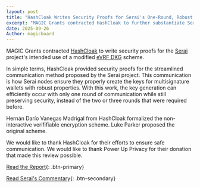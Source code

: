 ```yaml
---
layout: post
title: "HashCloak Writes Security Proofs for Serai's One-Round, Robust Threshold DKG"
excerpt: "MAGIC Grants contracted HashCloak to further substantiate Serai's intended use of an efficient, robust eVRF DKG scheme"
date: 2025-09-26
Author: magicboard
---
```


MAGIC Grants contracted [HashCloak](https://hashcloak.com/) to write security proofs for the [Serai](https://serai.exchange) project's intended use of a modified [eVRF DKG](https://eprint.iacr.org/2024/397) scheme.

In simple terms, HashCloak provided security proofs for the streamlined communication method proposed by the Serai project. This communication is how Serai nodes ensure they properly create the keys for multisignature wallets with robust properties. With this work, the key generation can efficiently occur with only one round of communication while still preserving security, instead of the two or three rounds that were required before.

Hernán Darío Vanegas Madrigal from HashCloak formalized the non-interactive verififiable encryption scheme. Luke Parker proposed the original scheme.

We would like to thank HashCloak for their efforts to ensure safe communication. We would like to thank Power Up Privacy for their donation that made this review possible.

[Read the Report](https://github.com/serai-dex/serai/blob/next/audits/crypto/dkg/evrf/Security%20Proofs.pdf){: .btn-primary}

[Read Serai's Commentary](https://serai.exchange/2025/09/26/dkg-evrf-security-proofs.html){: .btn-secondary}